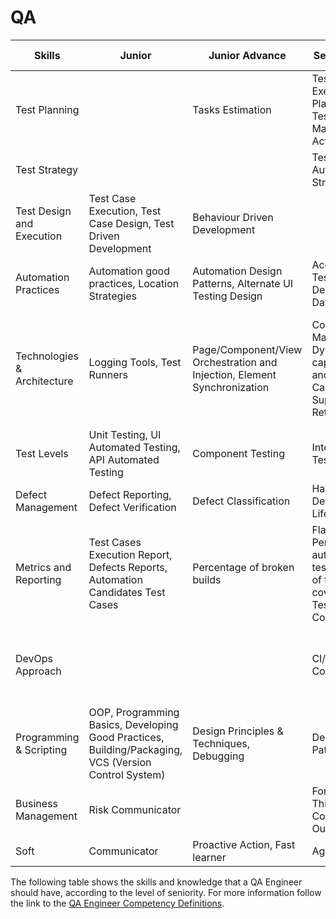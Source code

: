 # QA

| Skills                      | Junior                                                                                               | Junior Advance                                                           | Semi-senior                                                                                 | Semi-senior advanced                                                                         | Senior                                                         |
|-----------------------------|------------------------------------------------------------------------------------------------------|--------------------------------------------------------------------------|---------------------------------------------------------------------------------------------|----------------------------------------------------------------------------------------------|----------------------------------------------------------------|
| Test Planning               |                                                                                                      | Tasks Estimation                                                         | Test Execution Planning, Test Management Activities                                         | Sign-Off,  Testing Coverage Analysis, Test Listeners                                         | Test Plan Management, Risk Management, Traceability Management |
| Test Strategy               |                                                                                                      |                                                                          | Test Automation Strategy                                                                    | Test Automation Readiness                                                                    | Test Strategies Definition                                     |
| Test Design and Execution   | Test Case Execution, Test Case Design, Test Driven Development                                       | Behaviour Driven Development                                             |                                                                                             |                                                                                              |                                                                |
| Automation Practices        | Automation good practices, Location Strategies                                                       | Automation Design Patterns, Alternate UI Testing Design                  | Accessibility Testing Design, Test Data Support                                             |                                                                                              |                                                                |
| Technologies & Architecture | Logging Tools, Test Runners                                                                          | Page/Component/View Orchestration and Injection, Element Synchronization | Configuration Management, Dynamic capabilities and property, Caching Support, Test Retrying | Security Data Management, Localization Testing, Database Integration, Cross Browsing Testing | DI & IoC Support, Test Management Tool Integration             |
| Test Levels                 | Unit Testing, UI Automated Testing, API Automated Testing                                            | Component Testing                                                        | Integration Testing                                                                         | L&P Testing                                                                                  |                                                                |
| Defect Management           | Defect Reporting, Defect Verification                                                                | Defect Classification                                                    | Handle Defect Lifecycle                                                                     | Bug Triage                                                                                   |                                                                |
| Metrics and Reporting       | Test Cases Execution Report, Defects Reports, Automation Candidates Test Cases                       | Percentage of broken builds                                              | Flaky Test, Percentage automated test coverage of total coverage, Test Coverage             | ROI Analysis                                                                                 |                                                                |
| DevOps Approach             |                                                                                                      |                                                                          | CI/CD Concepts                                                                              | Continuous Testing Orchestration                                                             | CI Infrastructure / DevOps, Continuous Testing Design          |
| Programming & Scripting     | OOP, Programming Basics, Developing Good Practices, Building/Packaging, VCS (Version Control System) | Design Principles & Techniques, Debugging                                | Design Patterns                                                                             |                                                                                              | Framework definition and architecture                          |
| Business Management         | Risk Communicator                                                                                    |                                                                          | Forward Thinker, Constructive Outcomer                                                      | Satisfactory Agreements                                                                      |                                                                |
| Soft                        | Communicator                                                                                         | Proactive Action, Fast learner                                           | Agile Learner                                                                               |                                                                                              |                                                                |

The following table shows the skills and knowledge that a QA Engineer should have, according to the level of seniority. For more information follow the link to the [QA Engineer Competency Definitions](./qa_competency_definitions.md).